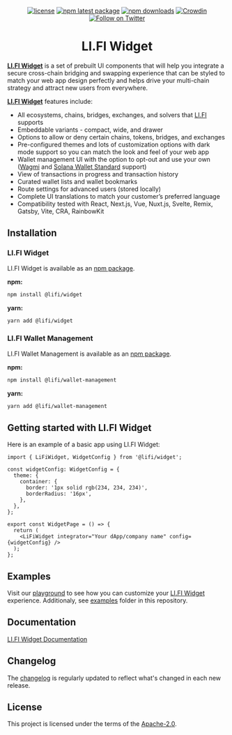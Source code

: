 <div align="center">

[![license](https://img.shields.io/badge/license-Apache%202-blue)](/LICENSE.md)
[![npm latest package](https://img.shields.io/npm/v/@lifi/widget/latest.svg)](https://www.npmjs.com/package/@lifi/widget)
[![npm downloads](https://img.shields.io/npm/dm/@lifi/widget.svg)](https://www.npmjs.com/package/@lifi/widget)
[![Crowdin](https://badges.crowdin.net/lifi-widget/localized.svg)](https://crowdin.com/project/lifi-widget)
[![Follow on Twitter](https://img.shields.io/twitter/follow/lifiprotocol.svg?label=follow+LI.FI)](https://twitter.com/lifiprotocol)

</div>

<h1 align="center">LI.FI Widget</h1>

[**LI.FI Widget**](https://docs.li.fi/integrate-li.fi-widget/li.fi-widget-overview) is a set of prebuilt UI components that will help you integrate a secure cross-chain bridging and swapping experience that can be styled to match your web app design perfectly and helps drive your multi-chain strategy and attract new users from everywhere.

[**LI.FI Widget**](https://docs.li.fi/integrate-li.fi-widget/li.fi-widget-overview) features include:

- All ecosystems, chains, bridges, exchanges, and solvers that [LI.FI](https://docs.li.fi/list-chains-bridges-dexs-solvers) supports
- Embeddable variants - compact, wide, and drawer
- Options to allow or deny certain chains, tokens, bridges, and exchanges
- Pre-configured themes and lots of customization options with dark mode support so you can match the look and feel of your web app 
- Wallet management UI with the option to opt-out and use your own ([Wagmi](https://wagmi.sh/) and [Solana Wallet Standard](https://github.com/anza-xyz/wallet-standard) support)
- View of transactions in progress and transaction history
- Curated wallet lists and wallet bookmarks
- Route settings for advanced users (stored locally)
- Complete UI translations to match your customer’s preferred language
- Compatibility tested with React, Next.js, Vue, Nuxt.js, Svelte, Remix, Gatsby, Vite, CRA, RainbowKit

## Installation

### LI.FI Widget

LI.FI Widget is available as an [npm package](https://www.npmjs.com/package/@lifi/widget).

**npm:**

```sh
npm install @lifi/widget
```

**yarn:**

```sh
yarn add @lifi/widget
```

### LI.FI Wallet Management

LI.FI Wallet Management is available as an [npm package](https://www.npmjs.com/package/@lifi/wallet-management).

**npm:**

```sh
npm install @lifi/wallet-management
```

**yarn:**

```sh
yarn add @lifi/wallet-management
```

## Getting started with LI.FI Widget

Here is an example of a basic app using LI.FI Widget:

```tsx
import { LiFiWidget, WidgetConfig } from '@lifi/widget';

const widgetConfig: WidgetConfig = {
  theme: {
    container: {
      border: '1px solid rgb(234, 234, 234)',
      borderRadius: '16px',
    },
  },
};

export const WidgetPage = () => {
  return (
    <LiFiWidget integrator="Your dApp/company name" config={widgetConfig} />
  );
};
```

## Examples

Visit our [playground](https://playground.li.fi) to see how you can customize your [LI.FI Widget](https://www.npmjs.com/package/@lifi/widget) experience. Additionaly, see [examples](https://github.com/lifinance/widget/tree/main/examples) folder in this repository.

## Documentation

[LI.FI Widget Documentation](https://docs.li.fi/integrate-li.fi-widget/li.fi-widget-overview)

## Changelog

The [changelog](/CHANGELOG.md) is regularly updated to reflect what's changed in each new release.

## License

This project is licensed under the terms of the
[Apache-2.0](/LICENSE.md).
